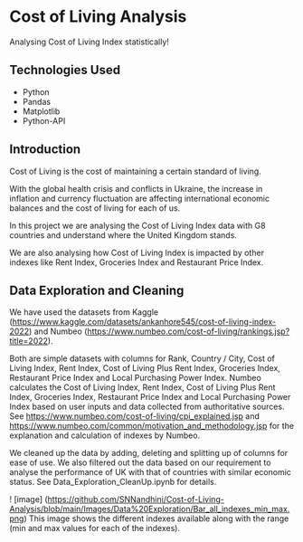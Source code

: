 # Cost of Living Analysis
Analysing Cost of Living Index statistically!

## Technologies Used
-   Python
-   Pandas
-   Matplotlib
-   Python-API

## Introduction
Cost of Living is the cost of maintaining a certain standard of living. 

With the global health crisis and conflicts in Ukraine, the increase in inflation and currency fluctuation are affecting international economic balances and the cost of living for each of us.

In this project we are analysing the Cost of Living Index data with G8 countries and understand where the United Kingdom stands.

We are also analysing how Cost of Living Index is impacted by other indexes like Rent Index, Groceries Index and Restaurant Price Index.

## Data Exploration and Cleaning
We have used the datasets from Kaggle (https://www.kaggle.com/datasets/ankanhore545/cost-of-living-index-2022) and Numbeo (https://www.numbeo.com/cost-of-living/rankings.jsp?title=2022).

Both are simple datasets with columns for Rank, Country / City, Cost of Living Index, Rent Index, Cost of Living Plus Rent Index, Groceries Index, Restaurant Price Index and Local Purchasing Power Index. Numbeo calculates the Cost of Living Index, Rent Index, Cost of Living Plus Rent Index, Groceries Index, Restaurant Price Index and Local Purchasing Power Index based on user inputs and data collected from authoritative sources. See https://www.numbeo.com/cost-of-living/cpi_explained.jsp and https://www.numbeo.com/common/motivation_and_methodology.jsp for the explanation and calculation of indexes by Numbeo.

We cleaned up the data by adding, deleting and splitting up of columns for ease of use. We also filtered out the data based on our requirement to analyse the performance of UK with that of countries with similar economic status. See Data_Exploration_CleanUp.ipynb for details.

! [image] (https://github.com/SNNandhini/Cost-of-Living-Analysis/blob/main/Images/Data%20Exploration/Bar_all_indexes_min_max.png)
This image shows the different indexes available along with the range (min and max values for each of the indexes).
